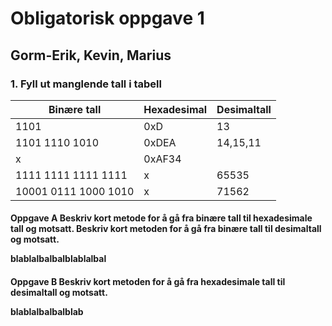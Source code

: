 <h1>      Obligatorisk oppgave 1
<h2>      Gorm-Erik, Kevin, Marius

<h3>      1. Fyll ut manglende tall i tabell

Binære tall|Hexadesimal|Desimaltall
-|-|-
1101|0xD|13
1101 1110 1010|0xDEA |14,15,11
 x|0xAF34| 
1111 1111 1111 1111 | x | 65535
10001 0111 1000 1010 | x | 71562

<h4>      Oppgave A
Beskriv kort metode for å gå fra binære tall til hexadesimale tall og motsatt. Beskriv kort metoden for å gå fra binære tall til desimaltall og motsatt.

blablalbalbalblablalbal
<h4>      Oppgave B
Beskriv kort metoden for å gå fra hexadesimale tall til desimaltall og motsatt.

blablalbalbalblab
